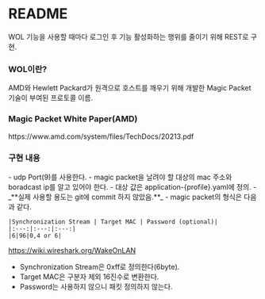 <h1>README</h1>
WOL 기능을 사용할 때마다 로그인 후 기능 활성화하는 행위를 줄이기 위해 REST로 구현.

<h3>WOL이란?</h3>
AMD와 Hewlett Packard가 원격으로 호스트를 깨우기 위해 개발한 Magic Packet 기술이 부여된 프로토콜 이름.

<h3>Magic Packet White Paper(AMD)</h3>
https://www.amd.com/system/files/TechDocs/20213.pdf


<h3>구현 내용</h3>
- udp Port(9)를 사용한다.
- magic packet을 날려야 할 대상의 mac 주소와 boradcast ip를 알고 있어야 한다.
  - 대상 값은 application-{profile}.yaml에 정의.
  - _**실제 사용할 용도는 git에 commit 하지 않았음.**_
- magic packet의 형식은 다음과 같다.

    |Synchronization Stream | Target MAC | Password (optional)|
    |:---:|:---:|:---:|
    |6|96|0,4 or 6|

https://wiki.wireshark.org/WakeOnLAN

- Synchronization Stream은 0xff로 정의한다(6byte).
- Target MAC은 구분자 제외 16진수로 변환한다.
- Password는 사용하지 않으니 패킷 정의하지 않는다.


